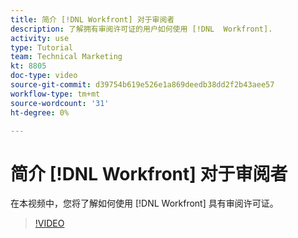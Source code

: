 ```yaml
---
title: 简介 [!DNL Workfront] 对于审阅者
description: 了解拥有审阅许可证的用户如何使用 [!DNL  Workfront].
activity: use
type: Tutorial
team: Technical Marketing
kt: 8805
doc-type: video
source-git-commit: d39754b619e526e1a869deedb38dd2f2b43aee57
workflow-type: tm+mt
source-wordcount: '31'
ht-degree: 0%

---
```


# 简介 [!DNL Workfront] 对于审阅者

在本视频中，您将了解如何使用 [!DNL  Workfront] 具有审阅许可证。

>[!VIDEO](https://video.tv.adobe.com/v/335106/?quality=12)

